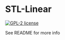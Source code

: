 # STL-Linear

[![GPL-2 license](https://img.shields.io/badge/license-GPL--2-blue.svg)](LICENSE)

See README for more info
